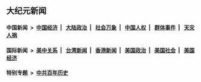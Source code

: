 ## 大纪元新闻

#### 中国新闻 &nbsp;>&nbsp; [中国经济](indexes/ncid283/README.md?10180845) &nbsp;| &nbsp; [大陆政治](indexes/ncid277/README.md?10180845) &nbsp;| &nbsp; [社会万象](indexes/ncid282/README.md?10180845) &nbsp;| &nbsp; [中国人权](indexes/ncid278/README.md?10180845) &nbsp;| &nbsp; [群体事件](indexes/ncid279/README.md?10180845) &nbsp;| &nbsp; [天灾人祸](indexes/ncid280/README.md?10180845)

#### 国际新闻 &nbsp;>&nbsp; [美中关系](indexes/nf1412576/README.md?10180845) &nbsp;| &nbsp; [台湾新闻](indexes/ncid1349361/README.md?10180845) &nbsp;| &nbsp; [香港新闻](indexes/ncid1349362/README.md?10180845) &nbsp;| &nbsp; [美国政治](indexes/ncid1078159/README.md?10180845) &nbsp;| &nbsp; [美国社会](indexes/ncid1078160/README.md?10180845) &nbsp;| &nbsp; [美国经济](indexes/ncid1078158/README.md?10180845)

#### 特别专题 &nbsp;>&nbsp; [中共百年历史](https://github.com/epoch-news/epoch-special/blob/master/README.md?10180845)  
